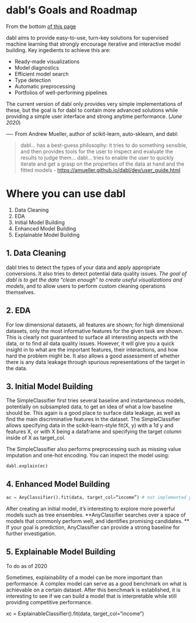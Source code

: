 # dabl’s Goals and Roadmap
From the bottom [of this page](https://amueller.github.io/dabl/dev/user_guide.html)

dabl aims to provide easy-to-use, turn-key solutions for supervised machine learning that strongly encourage iterative and interactive model building. Key ingedients to achieve this are:
- Ready-made visualizations
- Model diagnostics
- Efficient model search
- Type detection
- Automatic preprocessing
- Portfolios of well-performing pipelines

The current version of dabl only provides very simple implementations of these, but the goal is for dabl to contain more advanced solutions while providing a simple user interface and strong anytime performance. (*June 2020*)

—- 
From Andrew Mueller, author of scikit-learn, auto-sklearn, and dabl:

> dabl... has a best-guess philosophy: it tries to do something sensible, and then provides tools for the user to inspect and evaluate the results to judge them... dabl... tries to enable the user to quickly iterate and get a grasp on the properties of the data at hand and the fitted models - https://amueller.github.io/dabl/dev/user_guide.html

# Where you can use dabl
1. Data Cleaning
2. EDA
3. Initial Model Building
4. Enhanced Model Building 
5. Explainable Model Building

## 1. Data Cleaning
dabl tries to detect the types of your data and apply appropriate conversions. It also tries to detect potential data quality issues. *The goal of dabl is to get the data “clean enough” to create useful visualizations and models*, and to allow users to perform custom cleaning operations themselves. 

## 2. EDA
For low dimensional datasets, all features are shown; for high dimensional datasets, only the most informative features for the given task are shown. This is clearly not guaranteed to surface all interesting aspects with the data, or to find all data quality issues. However, it will give you a quick insight in to what are the important features, their interactions, and how hard the problem might be. It also allows a good assessment of whether there is any data leakage through spurious representations of the target in the data.

## 3. Initial Model Building
The SimpleClassifier first tries several baseline and instantaneous models, potentially on subsampled data, to get an idea of what a low baseline should be. This again is a good place to surface data leakage, as well as find the main discriminative features in the dataset. The SimpleClassifier allows specifying data in the scikit-learn-style fit(X, y) with a 1d y and features X, or with X being a dataframe and specifying the target column inside of X as target_col.

The SimpleClassifier also performs preprocessing such as missing value imputation and one-hot encoding. You can inspect the model using:

```dabl.explain(ec)```

## 4. Enhanced Model Building
```python   
ac = AnyClassifier().fit(data, target_col=“income”) # not implemented yet
``` 
After creating an initial model, it’s interesting to explore more powerful models such as tree ensembles. **AnyClassifier searches over a space of models that commonly perform well, and identifies promising candidates. ** If your goal is prediction, AnyClassifier can provide a strong baseline for further investigation. 

## 5. Explainable Model Building
To do as of 2020

Sometimes, explainability of a model can be more important than performance. A complex model can serve as a good benchmark on what is achievable on a certain dataset. After this benchmark is established, it is interesting to see if we can build a model that is interpretable while still providing competitive performance.

xc = ExplainableClassifier().fit(data, target_col=“income”)

